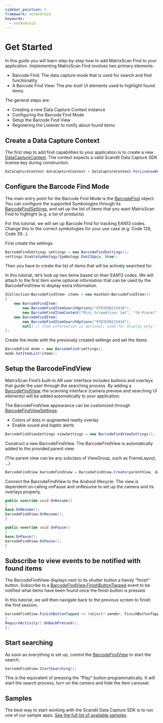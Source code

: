 ```yaml
---
sidebar_position: 2
framework: netAndroid
keywords:
  - netAndroid
---
```


# Get Started

In this guide you will learn step-by-step how to add MatrixScan Find to your application. Implementing MatrixScan Find involves two primary elements:

- Barcode Find: The data capture mode that is used for search and find functionality.
- A Barcode Find View: The pre-built UI elements used to highlight found items.

The general steps are:

- Creating a new Data Capture Context instance
- Configuring the Barcode Find Mode
- Setup the Barcode Find View
- Registering the Listener to notify about found items

## Create a Data Capture Context

The first step to add find capabilities to your application is to create a new [DataCaptureContext](https://docs.scandit.com/data-capture-sdk/dotnet.android/core/api/data-capture-context.html#class-scandit.datacapture.core.DataCaptureContext). The context expects a valid Scandit Data Capture SDK license key during construction.

```csharp
DataCaptureContext dataCaptureContext = DataCaptureContext.ForLicenseKey("-- ENTER YOUR SCANDIT LICENSE KEY HERE --");
```

## Configure the Barcode Find Mode

The main entry point for the Barcode Find Mode is the [BarcodeFind](https://docs.scandit.com/data-capture-sdk/dotnet.android/barcode-capture/api/barcode-find.html#class-scandit.datacapture.barcode.find.BarcodeFind) object. You can configure the supported Symbologies through its [BarcodeFindSettings](https://docs.scandit.com/data-capture-sdk/dotnet.android/barcode-capture/api/barcode-find-settings.html#class-scandit.datacapture.barcode.find.BarcodeFindSettings), and set up the list of items that you want MatrixScan Find to highlight (e.g. a list of products).

For this tutorial, we will set up Barcode Find for tracking EAN13 codes. Change this to the correct symbologies for your use case (e.g. Code 128, Code 39…).

First create the settings:

```csharp
BarcodeFindSettings settings = new BarcodeFindSettings();
settings.EnableSymbology(Symbology.Ean13Upca, true);
```

Then you have to create the list of items that will be actively searched for.

In this tutorial, let’s look up two items based on their EAN13 codes. We will attach to the first item some optional information that can be used by the BarcodeFindView to display extra information.

```csharp
ICollection<BarcodeFindItem> items = new HashSet<BarcodeFindItem>()
{
    new BarcodeFindItem(
        new BarcodeFindItemSearchOptions("9783598215438"),
        new BarcodeFindItemContent("Mini Screwdriver Set", "(6-Piece)", null)),
    new BarcodeFindItem(
        new BarcodeFindItemSearchOptions("9783598215414"),
        null) // Item information is optional, used for display only
};
```

Create the mode with the previously created settings and set the items:

```csharp
BarcodeFind mode = new BarcodeFind(settings);
mode.SetItemList(items);
```

## Setup the BarcodeFindView

MatrixScan Find’s built-in AR user interface includes buttons and overlays that guide the user through the searching process. By adding a [BarcodeFindView](https://docs.scandit.com/data-capture-sdk/dotnet.android/barcode-capture/api/ui/barcode-find-view.html#class-scandit.datacapture.barcode.find.ui.BarcodeFindView), the scanning interface (camera preview and searching UI elements) will be added automatically to your application.

The BarcodeFindView appearance can be customized through [BarcodeFindViewSettings](https://docs.scandit.com/data-capture-sdk/dotnet.android/barcode-capture/api/ui/barcode-find-view-settings.html#class-scandit.datacapture.barcode.find.ui.BarcodeFindViewSettings):

- Colors of dots in augmented reality overlay
- Enable sound and haptic alerts

```csharp
BarcodeFindViewSettings viewSettings = new BarcodeFindViewSettings();
```

Construct a new BarcodeFindView. The BarcodeFindView is automatically added to the provided parent view.

(The parent view can be any subclass of ViewGroup, such as FrameLayout, …)

```csharp
BarcodeFindView barcodeFindView = BarcodeFindView.Create(parentView, dataCaptureContext, barcodeFind, viewSettings);
```

Connect the BarcodeFindView to the Android lifecycle. The view is dependent on calling onPause and onResume to set up the camera and its overlays properly.

```csharp
public override void OnResume()
{
base.OnResume();
barcodeFindView.OnResume();
}

public override void OnPause()
{
base.OnPause();
barcodeFindView.OnPause();
}
```

## Subscribe to view events to be notified with found items

The BarcodeFindView displays next to its shutter button a handy “finish” button. Subscribe to a [BarcodeFindView.FinishButtonTapped](https://docs.scandit.com/data-capture-sdk/dotnet.android/barcode-capture/api/ui/barcode-find-view.html#property-scandit.datacapture.barcode.find.ui.BarcodeFindView.FinishButtonTapped) event to be notified what items have been found once the finish button is pressed.

In this tutorial, we will then navigate back to the previous screen to finish the find session.

```csharp
barcodeFindView.FinishButtonTapped += (object? sender, FinishButtonTappedEventArgs e) =>
{
RequireActivity().OnBackPressed();
};
```

## Start searching

As soon as everything is set up, control the [BarcodeFindView](https://docs.scandit.com/data-capture-sdk/dotnet.android/barcode-capture/api/ui/barcode-find-view.html#class-scandit.datacapture.barcode.find.ui.BarcodeFindView) to start the search.

```csharp
barcodeFindView.StartSearching();
```

This is the equivalent of pressing the “Play” button programmatically. It will start the search process, turn on the camera and hide the item carousel.

## Samples

The best way to start working with the Scandit Data Capture SDK is to run one of our sample apps. [See the full list of available samples](https://github.com/Scandit/datacapture-dotnet-samples).
